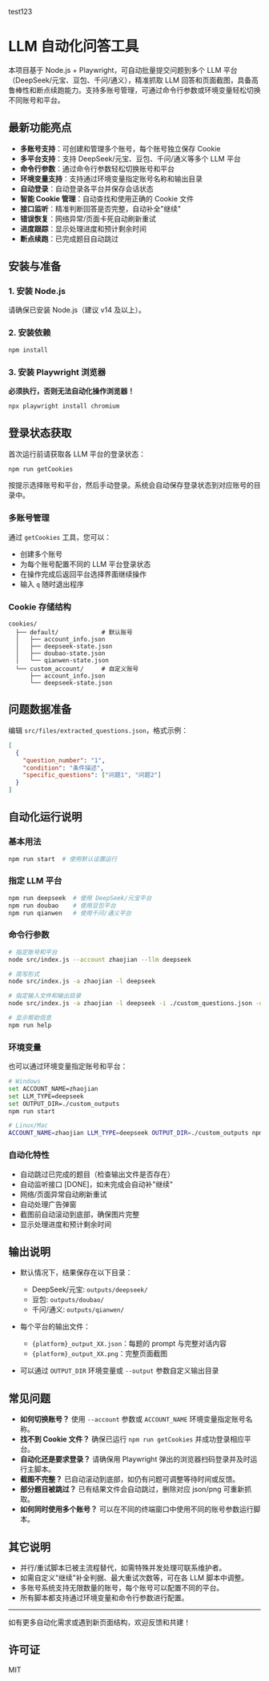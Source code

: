 test123

# LLM 自动化问答工具

本项目基于 Node.js + Playwright，可自动批量提交问题到多个 LLM 平台（DeepSeek/元宝、豆包、千问/通义），精准抓取 LLM 回答和页面截图，具备高鲁棒性和断点续跑能力。支持多账号管理，可通过命令行参数或环境变量轻松切换不同账号和平台。

## 最新功能亮点
- **多账号支持**：可创建和管理多个账号，每个账号独立保存 Cookie
- **多平台支持**：支持 DeepSeek/元宝、豆包、千问/通义等多个 LLM 平台
- **命令行参数**：通过命令行参数轻松切换账号和平台
- **环境变量支持**：支持通过环境变量指定账号名称和输出目录
- **自动登录**：自动登录各平台并保存会话状态
- **智能 Cookie 管理**：自动查找和使用正确的 Cookie 文件
- **接口监听**：精准判断回答是否完整，自动补全"继续"
- **错误恢复**：网络异常/页面卡死自动刷新重试
- **进度跟踪**：显示处理进度和预计剩余时间
- **断点续跑**：已完成题目自动跳过

## 安装与准备

### 1. 安装 Node.js
请确保已安装 Node.js（建议 v14 及以上）。

### 2. 安装依赖
```bash
npm install
```

### 3. 安装 Playwright 浏览器
**必须执行，否则无法自动化操作浏览器！**
```bash
npx playwright install chromium
```

## 登录状态获取
首次运行前请获取各 LLM 平台的登录状态：
```bash
npm run getCookies
```
按提示选择账号和平台，然后手动登录。系统会自动保存登录状态到对应账号的目录中。

### 多账号管理
通过 `getCookies` 工具，您可以：
- 创建多个账号
- 为每个账号配置不同的 LLM 平台登录状态
- 在操作完成后返回平台选择界面继续操作
- 输入 `q` 随时退出程序

### Cookie 存储结构
```
cookies/
  ├── default/            # 默认账号
  │   ├── account_info.json
  │   ├── deepseek-state.json
  │   ├── doubao-state.json
  │   └── qianwen-state.json
  └── custom_account/     # 自定义账号
      ├── account_info.json
      └── deepseek-state.json
```

## 问题数据准备
编辑 `src/files/extracted_questions.json`，格式示例：
```json
[
  {
    "question_number": "1",
    "condition": "条件描述",
    "specific_questions": ["问题1", "问题2"]
  }
]
```

## 自动化运行说明

### 基本用法
```bash
npm run start  # 使用默认设置运行
```

### 指定 LLM 平台
```bash
npm run deepseek  # 使用 DeepSeek/元宝平台
npm run doubao    # 使用豆包平台
npm run qianwen   # 使用千问/通义平台
```

### 命令行参数
```bash
# 指定账号和平台
node src/index.js --account zhaojian --llm deepseek

# 简写形式
node src/index.js -a zhaojian -l deepseek

# 指定输入文件和输出目录
node src/index.js -a zhaojian -l deepseek -i ./custom_questions.json -o ./custom_outputs

# 显示帮助信息
npm run help
```

### 环境变量
也可以通过环境变量指定账号和平台：
```bash
# Windows
set ACCOUNT_NAME=zhaojian
set LLM_TYPE=deepseek
set OUTPUT_DIR=./custom_outputs
npm run start

# Linux/Mac
ACCOUNT_NAME=zhaojian LLM_TYPE=deepseek OUTPUT_DIR=./custom_outputs npm run start
```

### 自动化特性
- 自动跳过已完成的题目（检查输出文件是否存在）
- 自动监听接口 [DONE]，如未完成会自动补"继续"
- 网络/页面异常自动刷新重试
- 自动处理广告弹窗
- 截图前自动滚动到底部，确保图片完整
- 显示处理进度和预计剩余时间

## 输出说明
- 默认情况下，结果保存在以下目录：
  - DeepSeek/元宝: `outputs/deepseek/`
  - 豆包: `outputs/doubao/`
  - 千问/通义: `outputs/qianwen/`

- 每个平台的输出文件：
  - `{platform}_output_XX.json`：每题的 prompt 与完整对话内容
  - `{platform}_output_XX.png`：完整页面截图
  
- 可以通过 `OUTPUT_DIR` 环境变量或 `--output` 参数自定义输出目录

## 常见问题
- **如何切换账号？** 使用 `--account` 参数或 `ACCOUNT_NAME` 环境变量指定账号名称。
- **找不到 Cookie 文件？** 确保已运行 `npm run getCookies` 并成功登录相应平台。
- **自动化还是要求登录？** 请确保用 Playwright 弹出的浏览器扫码登录并及时运行主脚本。
- **截图不完整？** 已自动滚动到底部，如仍有问题可调整等待时间或反馈。
- **部分题目被跳过？** 已有结果文件会自动跳过，删除对应 json/png 可重新抓取。
- **如何同时使用多个账号？** 可以在不同的终端窗口中使用不同的账号参数运行脚本。

## 其它说明
- 并行/重试脚本已被主流程替代，如需特殊并发处理可联系维护者。
- 如需自定义"继续"补全判据、最大重试次数等，可在各 LLM 脚本中调整。
- 多账号系统支持无限数量的账号，每个账号可以配置不同的平台。
- 所有脚本都支持通过环境变量和命令行参数进行配置。

---
如有更多自动化需求或遇到新页面结构，欢迎反馈和共建！

## 许可证

MIT
